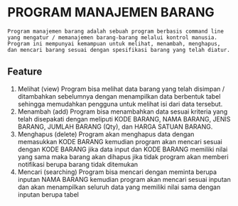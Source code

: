 # PROGRAM MANAJEMEN BARANG
    Program manajemen barang adalah sebuah program berbasis command line yang mengatur / memanajemen barang-barang melalui kontrol manusia. Program ini mempunyai kemampuan untuk melihat, menambah, menghapus, dan mencari barang sesuai dengan spesifikasi barang yang telah diatur.

## Feature
1. Melihat (view)
    Program bisa melihat data barang yang telah disimpan / ditambahkan sebelumnya dengan menampilkan data berbentuk tabel sehingga memudahkan pengguna untuk melihat isi dari data tersebut.
2. Menambah (add)
    Program bisa menambahkan data sesuai kriteria yang telah disepakati dengan meliputi KODE BARANG, NAMA BARANG, JENIS BARANG, JUMLAH BARANG (Qty), dan HARGA SATUAN BARANG.
3. Menghapus (delete)
    Program akan menghapus data dengan memasukkan KODE BARANG kemudian program akan mencari sesuai dengan KODE BARANG jika data input dan KODE BARANG memiliki nilai yang sama maka barang akan dihapus jika tidak program akan memberi notifikasi berupa barang tidak ditemukan
4. Mencari (searching)
    Program bisa mencari dengan meminta berupa inputan NAMA BARANG kemudian program akan mencari sesuai inputan dan akan menampilkan seluruh data yang memiliki nilai sama dengan inputan berupa tabel